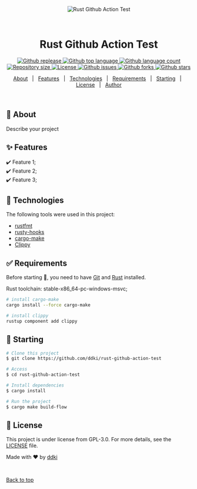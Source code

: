 <div align="center" id="top"> 
  <img src="./.github/app.gif" alt="Rust Github Action Test" />

  &#xa0;

  <!-- <a href="https://rustgithubactiontest.netlify.app">Demo</a> -->
</div>

<h1 align="center">Rust Github Action Test</h1>

<p align="center">
  <a href="https://github.com/ddki/git-export/releases">
    <img alt="Github replease" src="https://img.shields.io/github/release/ddki/git-export">
  </a>

  <a href="#">
    <img alt="Github top language" src="https://img.shields.io/github/languages/top/ddki/git-export">
  </a>

  <a href="#">
    <img alt="Github language count" src="https://img.shields.io/github/languages/count/ddki/git-export">
  </a>

  <a href="#">
    <img alt="Repository size" src="https://img.shields.io/github/repo-size/ddki/git-export">
  </a>

  <a href="https://github.com/ddki/git-export/blob/master/LICENSE">
    <img alt="License" src="https://img.shields.io/github/license/ddki/git-export">
  </a>

  <a href="https://github.com/ddki/git-export/issues">
    <img alt="Github issues" src="https://img.shields.io/github/issues/ddki/git-export" />
  </a>

  <a href="https://github.com/ddki/git-export/forks">
    <img alt="Github forks" src="https://img.shields.io/github/forks/ddki/git-export" />
  </a>

  <a href="https://github.com/ddki/git-export/stargazers">
    <img alt="Github stars" src="https://img.shields.io/github/stars/ddki/git-export" />
  </a>
</p>

<!-- Status -->

<!-- <h4 align="center"> 
	🚧  Rust Github Action Test 🚀 Under construction...  🚧
</h4> 

<hr> -->

<p align="center">
  <a href="#dart-about">About</a> &#xa0; | &#xa0; 
  <a href="#sparkles-features">Features</a> &#xa0; | &#xa0;
  <a href="#rocket-technologies">Technologies</a> &#xa0; | &#xa0;
  <a href="#white_check_mark-requirements">Requirements</a> &#xa0; | &#xa0;
  <a href="#checkered_flag-starting">Starting</a> &#xa0; | &#xa0;
  <a href="#memo-license">License</a> &#xa0; | &#xa0;
  <a href="https://github.com/ddki" target="_blank">Author</a>
</p>

<br>

## :dart: About ##

Describe your project

## :sparkles: Features ##

:heavy_check_mark: Feature 1;\
:heavy_check_mark: Feature 2;\
:heavy_check_mark: Feature 3;

## :rocket: Technologies ##

The following tools were used in this project:

- [rustfmt](https://github.com/rust-lang/rustfmt)
- [rusty-hooks](https://github.com/rusty-hook)
- [cargo-make](https://sagiegurari.github.io/cargo-make/)
- [Clippy](https://github.com/rust-lang/rust-clippy)

## :white_check_mark: Requirements ##

Before starting :checkered_flag:, you need to have [Git](https://git-scm.com) and [Rust](https://www.rust-lang.org/) installed.

Rust toolchain: stable-x86_64-pc-windows-msvc;

```bash
# install cargo-make 
cargo install --force cargo-make

# install clippy
rustup component add clippy

```

## :checkered_flag: Starting ##

```bash
# Clone this project
$ git clone https://github.com/ddki/rust-github-action-test

# Access
$ cd rust-github-action-test

# Install dependencies
$ cargo install

# Run the project
$ cargo make build-flow
```

## :memo: License ##

This project is under license from GPL-3.0. For more details, see the [LICENSE](LICENSE) file.


Made with :heart: by <a href="https://github.com/ddki" target="_blank">ddki</a>

&#xa0;

<a href="#top">Back to top</a>
